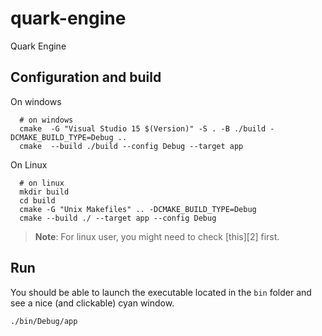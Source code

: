 # quark-engine
Quark Engine

## Configuration and build

On windows
```shell
  # on windows
  cmake  -G "Visual Studio 15 $(Version)" -S . -B ./build -DCMAKE_BUILD_TYPE=Debug ..
  cmake  --build ./build --config Debug --target app
```
On Linux
```shell
  # on linux
  mkdir build
  cd build
  cmake -G "Unix Makefiles" .. -DCMAKE_BUILD_TYPE=Debug
  cmake --build ./ --target app --config Debug
```
> **Note**:  For linux user, you might need to check [this][2] first.

## Run
You should be able to launch the executable located in the `bin` folder and see a nice (and clickable) cyan window.

```shell
./bin/Debug/app
```
